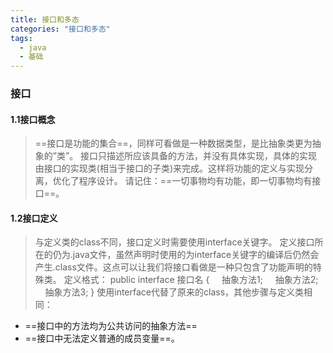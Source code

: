 ```yaml
---
title: 接口和多态
categories: "接口和多态"
tags:
  - java
  - 基础
---
```

### 接口
#### 1.1接口概念
> ==接口是功能的集合==，同样可看做是一种数据类型，是比抽象类更为抽象的”类”。
接口只描述所应该具备的方法，并没有具体实现，具体的实现由接口的实现类(相当于接口的子类)来完成。这样将功能的定义与实现分离，优化了程序设计。
请记住：==一切事物均有功能，即一切事物均有接口==。
#### 1.2接口定义
> 与定义类的class不同，接口定义时需要使用interface关键字。
定义接口所在的仍为.java文件，虽然声明时使用的为interface关键字的编译后仍然会产生.class文件。这点可以让我们将接口看做是一种只包含了功能声明的特殊类。
定义格式：
public interface 接口名 {
  &nbsp;&nbsp;&nbsp;&nbsp;抽象方法1;
  &nbsp;&nbsp;&nbsp;&nbsp;抽象方法2;
  &nbsp;&nbsp;&nbsp;&nbsp;抽象方法3;
}
使用interface代替了原来的class，其他步骤与定义类相同：
- ==接口中的方法均为公共访问的抽象方法==
- ==接口中无法定义普通的成员变量==。
